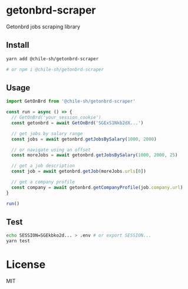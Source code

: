 # getonbrd-scraper

Getonbrd jobs scraping library

## Install

```bash
yarn add @chile-sh/getonbrd-scraper

# or npm i @chile-sh/getonbrd-scraper
```

## Usage

```js
import GetOnBrd from '@chile-sh/getonbrd-scraper'

const run = async () => {
  // GetOnBrd('your_session_cookie')
  const getonbrd = await GetOnBrd('SGExS1Nkb2dX...')

  // get jobs by salary range
  const jobs = await getonbrd.getJobsBySalary(1000, 2000)

  // or navigate using an offset
  const moreJobs = await getonbrd.getJobsBySalary(1000, 2000, 25)

  // get a job description
  const job = await getonbrd.getJob(moreJobs.urls[0])

  // get a company profile
  const company = await getonbrd.getCompanyProfile(job.company.url)
}

run()
```

## Test

```bash
echo SESSION=SGEkbko2d... > .env # or export SESSION...
yarn test
```

# License

MIT
